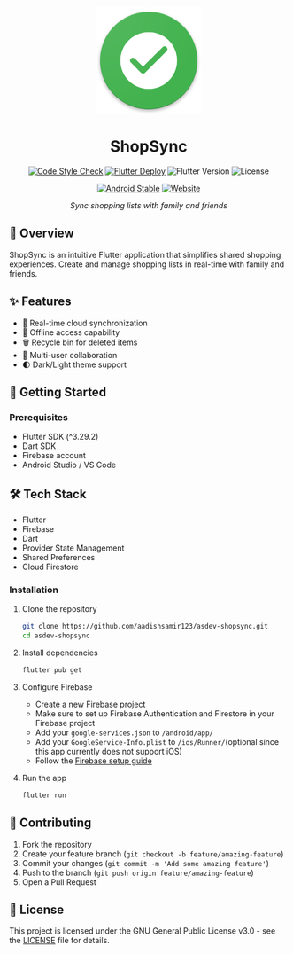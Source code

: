 <div align="center">
  <img src="assets/logos/shopsync.png" alt="ShopSync Logo"/>

# ShopSync

[![Code Style Check](https://github.com/aadishsamir123/asdev-shopsync/actions/workflows/check-code-style.yml/badge.svg)](https://github.com/aadishsamir123/asdev-shopsync/actions/workflows/check-code-style.yml)
[![Flutter Deploy](https://github.com/aadishsamir123/asdev-shopsync/actions/workflows/flutter-deploy.yml/badge.svg)](https://github.com/aadishsamir123/asdev-shopsync/actions/workflows/flutter-deploy.yml)
![Flutter Version](https://img.shields.io/badge/Flutter-^3.29.2-blue.svg)
![License](https://img.shields.io/github/license/aadishsamir123/asdev-shopsync)

[![Android Stable](https://img.shields.io/endpoint?color=green&logo=google-play&logoColor=green&url=https%3A%2F%2Fplay.cuzi.workers.dev%2Fplay%3Fi%3Dcom.aadishsamir.shopsync%26gl%3DUS%26hl%3Den%26l%3DAndroid%2520Stable%26m%3D%24version)](https://play.google.com/store/apps/details?id=com.aadishsamir.shopsync)
[![Website](https://img.shields.io/website?url=https%3A%2F%2Fas-shopsync.pages.dev&logo=googleearth&logoColor=white)](https://as-shopsync.pages.dev)


*Sync shopping lists with family and friends*
</div>

## 📱 Overview

ShopSync is an intuitive Flutter application that simplifies shared shopping experiences. Create and
manage shopping lists in real-time with family and friends.

## ✨ Features

- 🔄 Real-time cloud synchronization
- 📴 Offline access capability
- 🗑️ Recycle bin for deleted items
- 👥 Multi-user collaboration
- 🌓 Dark/Light theme support

## 🚀 Getting Started

### Prerequisites

- Flutter SDK (^3.29.2)
- Dart SDK
- Firebase account
- Android Studio / VS Code

## 🛠️ Tech Stack

- Flutter
- Firebase
- Dart
- Provider State Management
- Shared Preferences
- Cloud Firestore

### Installation

1. Clone the repository
   ```bash
   git clone https://github.com/aadishsamir123/asdev-shopsync.git
   cd asdev-shopsync
   ```

2. Install dependencies
   ```bash
   flutter pub get
    ```

3. Configure Firebase
    - Create a new Firebase project
    - Make sure to set up Firebase Authentication and Firestore in your Firebase project
    - Add your `google-services.json` to `/android/app/`
    - Add your `GoogleService-Info.plist` to `/ios/Runner/`(optional since this app currently does
      not support iOS)
    - Follow
      the [Firebase setup guide](https://firebase.google.com/docs/flutter/setup?platform=android)

4. Run the app
   ```bash
   flutter run
    ```

[//]: # (## 📱 Screenshots)

[//]: # ()

[//]: # (<div align="center">)

[//]: # (  <table>)

[//]: # (    <tr>)

[//]: # (      <td><img src="assets/screenshots/home.png" width="200"/></td>)

[//]: # (      <td><img src="assets/screenshots/list.png" width="200"/></td>)

[//]: # (      <td><img src="assets/screenshots/settings.png" width="200"/></td>)

[//]: # (    </tr>)

[//]: # (  </table>)

[//]: # (</div>)

## 🤝 Contributing

1. Fork the repository
2. Create your feature branch (`git checkout -b feature/amazing-feature`)
3. Commit your changes (`git commit -m 'Add some amazing feature'`)
4. Push to the branch (`git push origin feature/amazing-feature`)
5. Open a Pull Request

## 📄 License

This project is licensed under the GNU General Public License v3.0 - see the [LICENSE](LICENSE) file
for details.
